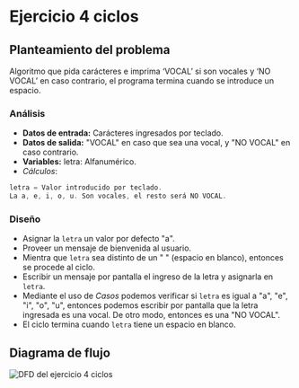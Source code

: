 # Ejercicio 4 ciclos

## Planteamiento del problema

Algoritmo que pida carácteres e imprima ‘VOCAL’ si son vocales y ‘NO VOCAL’ en caso contrario, el programa termina cuando se introduce un espacio.

### Análisis

- **Datos de entrada:** Carácteres ingresados por teclado.
- **Datos de salida:** "VOCAL" en caso que sea una vocal, y "NO VOCAL" en caso contrario.
- **Variables:** letra: Alfanumérico.
- *Cálculos*:
```C
letra = Valor introducido por teclado.
La a, e, i, o, u. Son vocales, el resto será NO VOCAL.
```

### Diseño

- Asignar la `letra` un valor por defecto "a".
- Proveer un mensaje de bienvenida al usuario.
- Mientra que `letra` sea distinto de un " " (espacio en blanco), entonces se procede al ciclo.
- Escribir un mensaje por pantalla el ingreso de la letra y asignarla en `letra`.
- Mediante el uso de *Casos* podemos verificar si `letra` es igual a "a", "e", "i", "o", "u", entonces podemos escribir por pantalla que la letra ingresada es una vocal. De otro modo, entonces es una "NO VOCAL".
- El ciclo termina cuando `letra` tiene un espacio en blanco.

## Diagrama de flujo

![DFD del ejercicio 4 ciclos](./Ejercicio4DFD.png)
